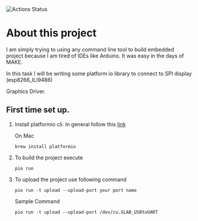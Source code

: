 ![Actions Status](https://github.com/zeoneo/pio-esp-ili9486/workflows/pio-esp-ili9486/badge.svg)


#   About this project

I am simply trying to using any command line tool to build embedded project because I am tired of IDEs like Arduino. It was easy in the days of MAKE.

In this task I will be writing some platform io library to connect to SPI display (esp8266_ILI9486)

Graphics Driver.


## First time set up.

1. Install platformio cli. In general follow this [link](https://docs.platformio.org/en/latest/installation.html)

    On Mac
    
    `brew install platformio`

2. To build the project execute
    
    `pio run`

3. To upload the project use following command

    `pio run -t upload --upload-port your port name`

    Sample Command

    `pio run -t upload --upload-port /dev/cu.SLAB_USBtoUART`
